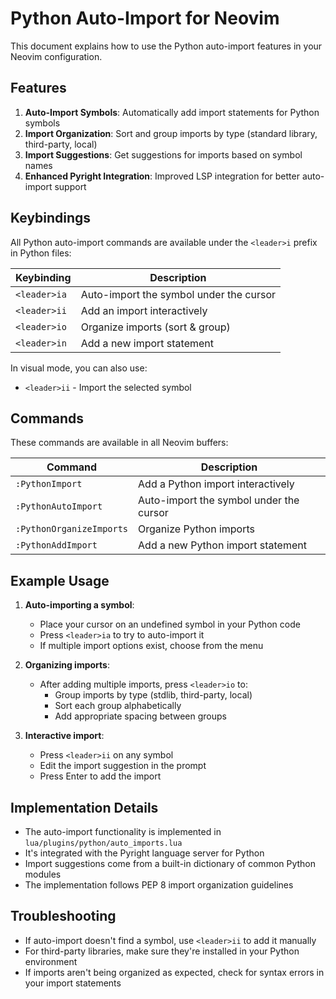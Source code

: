 # Python Auto-Import for Neovim

This document explains how to use the Python auto-import features in your Neovim configuration.

## Features

1. **Auto-Import Symbols**: Automatically add import statements for Python symbols
2. **Import Organization**: Sort and group imports by type (standard library, third-party, local)
3. **Import Suggestions**: Get suggestions for imports based on symbol names
4. **Enhanced Pyright Integration**: Improved LSP integration for better auto-import support

## Keybindings

All Python auto-import commands are available under the `<leader>i` prefix in Python files:

| Keybinding      | Description                               |
|-----------------|-------------------------------------------|
| `<leader>ia`    | Auto-import the symbol under the cursor   |
| `<leader>ii`    | Add an import interactively               |
| `<leader>io`    | Organize imports (sort & group)           |
| `<leader>in`    | Add a new import statement                |

In visual mode, you can also use:
- `<leader>ii` - Import the selected symbol

## Commands

These commands are available in all Neovim buffers:

| Command                | Description                             |
|------------------------|-----------------------------------------|
| `:PythonImport`        | Add a Python import interactively       |
| `:PythonAutoImport`    | Auto-import the symbol under the cursor |
| `:PythonOrganizeImports` | Organize Python imports               |
| `:PythonAddImport`     | Add a new Python import statement       |

## Example Usage

1. **Auto-importing a symbol**:
   - Place your cursor on an undefined symbol in your Python code
   - Press `<leader>ia` to try to auto-import it
   - If multiple import options exist, choose from the menu

2. **Organizing imports**:
   - After adding multiple imports, press `<leader>io` to:
     - Group imports by type (stdlib, third-party, local)
     - Sort each group alphabetically
     - Add appropriate spacing between groups

3. **Interactive import**:
   - Press `<leader>ii` on any symbol
   - Edit the import suggestion in the prompt
   - Press Enter to add the import

## Implementation Details

- The auto-import functionality is implemented in `lua/plugins/python/auto_imports.lua`
- It's integrated with the Pyright language server for Python
- Import suggestions come from a built-in dictionary of common Python modules
- The implementation follows PEP 8 import organization guidelines

## Troubleshooting

- If auto-import doesn't find a symbol, use `<leader>ii` to add it manually
- For third-party libraries, make sure they're installed in your Python environment
- If imports aren't being organized as expected, check for syntax errors in your import statements
